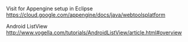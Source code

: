 Visit for Appengine setup in Eclipse  https://cloud.google.com/appengine/docs/java/webtoolsplatform

Android ListView http://www.vogella.com/tutorials/AndroidListView/article.html#overview